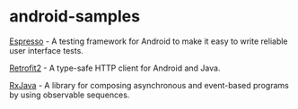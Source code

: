 # android-samples

[Espresso][1] - A testing framework for Android to make it easy to write reliable user interface tests.

[Retrofit2][2] - A type-safe HTTP client for Android and Java.

[RxJava][3] - A library for composing asynchronous and event-based programs by using observable sequences.



[1]: https://github.com/ben-ying/android-samples/tree/master/Espresso
[2]: https://github.com/ben-ying/android-samples/tree/master/Retrofit2
[3]: https://github.com/ben-ying/android-samples/tree/master/RxJava

